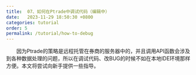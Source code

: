 ```yaml
---
title:  07、如何在Ptrade中调试代码（编辑中）
date:   2023-11-29 18:50:30 +0800
categories: tutorial
order: 5
permalink: /tutorial/how-to-debug
---
```


&emsp;&emsp;因为Ptrade的策略是远程托管在券商的服务器中的，并且调用API函数会涉及到各种数据处理的问题，所以在调试代码、改BUG的时候不如在本地IDE环境那样方便。本文将尝试向新手提供一些指导。

